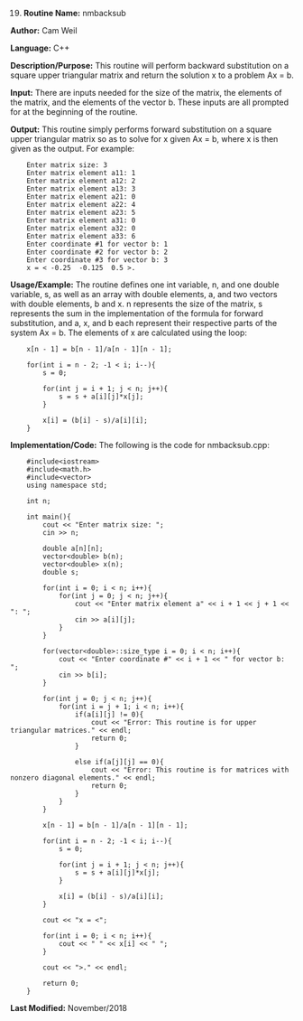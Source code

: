 19. **Routine Name:**           nmbacksub

   **Author:** Cam Weil

   **Language:** C++

   **Description/Purpose:** This routine will perform backward substitution on a square upper triangular matrix and return the solution x to a problem Ax = b.
   
   **Input:** There are inputs needed for the size of the matrix, the elements of the matrix, and the elements of the vector b. These inputs are all prompted for at the beginning of the routine.

   **Output:** This routine simply performs forward substitution on a square upper triangular matrix so as to solve for x given Ax = b, where x is then given as the output. For example:
        
        Enter matrix size: 3
        Enter matrix element a11: 1
        Enter matrix element a12: 2
        Enter matrix element a13: 3
        Enter matrix element a21: 0
        Enter matrix element a22: 4
        Enter matrix element a23: 5
        Enter matrix element a31: 0
        Enter matrix element a32: 0
        Enter matrix element a33: 6
        Enter coordinate #1 for vector b: 1
        Enter coordinate #2 for vector b: 2
        Enter coordinate #3 for vector b: 3
        x = < -0.25  -0.125  0.5 >.

   **Usage/Example:** The routine defines one int variable, n, and one double variable, s, as well as an array with double elements, a, and two vectors with double elements, b and x. n represents the size of the matrix, s represents the sum in the implementation of the formula for forward substitution, and a, x, and b each represent their respective parts of the system Ax = b. The elements of x are calculated using the loop:
   
        x[n - 1] = b[n - 1]/a[n - 1][n - 1];

        for(int i = n - 2; -1 < i; i--){
            s = 0;

            for(int j = i + 1; j < n; j++){
                s = s + a[i][j]*x[j];
            }

            x[i] = (b[i] - s)/a[i][i];
        }

   **Implementation/Code:** The following is the code for nmbacksub.cpp:

        #include<iostream>
        #include<math.h>
        #include<vector>
        using namespace std;

        int n;

        int main(){
            cout << "Enter matrix size: ";
            cin >> n;

            double a[n][n];
            vector<double> b(n);
            vector<double> x(n);
            double s;

            for(int i = 0; i < n; i++){
                for(int j = 0; j < n; j++){
                    cout << "Enter matrix element a" << i + 1 << j + 1 << ": ";
                    cin >> a[i][j];
                }
            }

            for(vector<double>::size_type i = 0; i < n; i++){
                cout << "Enter coordinate #" << i + 1 << " for vector b: ";
                cin >> b[i];
            }

            for(int j = 0; j < n; j++){
                for(int i = j + 1; i < n; i++){
                    if(a[i][j] != 0){
                        cout << "Error: This routine is for upper triangular matrices." << endl;
                        return 0;
                    }

                    else if(a[j][j] == 0){
                        cout << "Error: This routine is for matrices with nonzero diagonal elements." << endl;
                        return 0;
                    }
                }
            }

            x[n - 1] = b[n - 1]/a[n - 1][n - 1];

            for(int i = n - 2; -1 < i; i--){
                s = 0;

                for(int j = i + 1; j < n; j++){
                    s = s + a[i][j]*x[j];
                }

                x[i] = (b[i] - s)/a[i][i];
            }

            cout << "x = <";

            for(int i = 0; i < n; i++){
                cout << " " << x[i] << " ";
            }

            cout << ">." << endl;

            return 0;
        }

   **Last Modified:** November/2018
